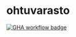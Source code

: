 # ohtuvarasto

[![GHA workflow badge](https://github.com/l-antti/ohtuvarasto/workflows/CI/badge.svg)](https://github.com/l-antti/ohtuvarasto/actions)
